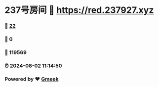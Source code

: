 # 237号房间 :link: https://red.237927.xyz 
### :page_facing_up: [22](https://red.237927.xyz/tag.html) 
### :speech_balloon: 0 
### :hibiscus: 119569 
### :alarm_clock: 2024-08-02 11:14:50 
### Powered by :heart: [Gmeek](https://github.com/Meekdai/Gmeek)
